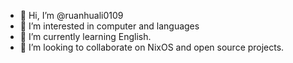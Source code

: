 - 👋 Hi, I’m @ruanhuali0109
- 👀 I’m interested in computer and languages
- 🌱 I’m currently learning English.
- 💞️ I’m looking to collaborate on NixOS and open source projects.
